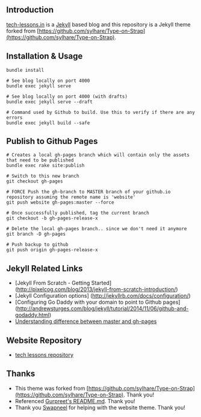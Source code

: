 ## Introduction

[tech-lessons.in](https://tech-lessons.in/) is a [Jekyll](https://jekyllrb.com/) based blog and this repository is a Jekyll theme forked from [https://github.com/sylhare/Type-on-Strap](https://github.com/sylhare/Type-on-Strap).

## Installation & Usage

    bundle install

    # See blog locally on port 4000
    bundle exec jekyll serve

    # See blog locally on port 4000 (with drafts)
    bundle exec jekyll serve --draft

    # Command used by Github to build. Use this to verify if there are any errors
    bundle exec jekyll build --safe

## Publish to Github Pages

    # Creates a local gh-pages branch which will contain only the assets that need to be published
    bundle exec rake site:publish

    # Switch to this new branch
    git checkout gh-pages

    # FORCE Push the gh-branch to MASTER branch of your github.io repository assuming the remote name is 'website'
    git push website gh-pages:master --force

    # Once successfully published, tag the current branch
    git checkout -b gh-pages-release-x

    # Delete the local gh-pages branch.. since we don't need it anymore
    git branch -D gh-pages

    # Push backup to github
    git push origin gh-pages-release-x


## Jekyll Related Links

+ [Jekyll From Scratch - Getting Started] (http://pixelcog.com/blog/2013/jekyll-from-scratch-introduction/)
+ [Jekyll Configuration options] (http://jekyllrb.com/docs/configuration/)
+ [Configuring Go Daddy with your domain to point to Github pages] (http://andrewsturges.com/blog/jekyll/tutorial/2014/11/06/github-and-godaddy.html)
+ [Understanding difference between master and gh-pages](http://octopress.org/docs/deploying/github/)

## Website Repository

+ [tech lessons repository](https://github.com/SarthakMakhija/sarthakmakhija.github.io) 

## Thanks

+ This theme was forked from [https://github.com/sylhare/Type-on-Strap](https://github.com/sylhare/Type-on-Strap). Thank you!
+ Referenced [Gurpreet's README.md](https://github.com/gsluthra/my_blog/blob/master/README.md). Thank you!
+ Thank you [Swapneel](https://github.com/swapneeldesai) for helping with the website theme. Thank you!
